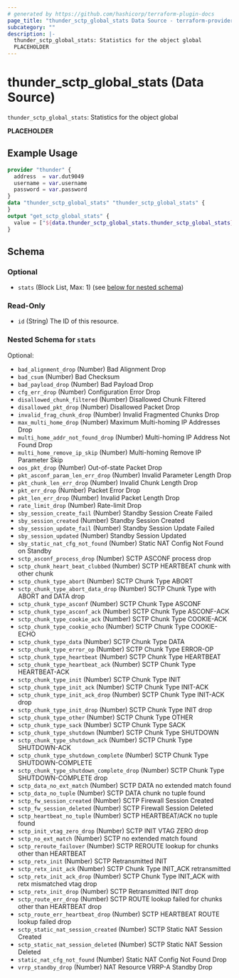 ```yaml
---
# generated by https://github.com/hashicorp/terraform-plugin-docs
page_title: "thunder_sctp_global_stats Data Source - terraform-provider-thunder"
subcategory: ""
description: |-
  thunder_sctp_global_stats: Statistics for the object global
  PLACEHOLDER
---
```


# thunder_sctp_global_stats (Data Source)

`thunder_sctp_global_stats`: Statistics for the object global

__PLACEHOLDER__

## Example Usage

```terraform
provider "thunder" {
  address  = var.dut9049
  username = var.username
  password = var.password
}
data "thunder_sctp_global_stats" "thunder_sctp_global_stats" {
}
output "get_sctp_global_stats" {
  value = ["${data.thunder_sctp_global_stats.thunder_sctp_global_stats}"]
}
```

<!-- schema generated by tfplugindocs -->
## Schema

### Optional

- `stats` (Block List, Max: 1) (see [below for nested schema](#nestedblock--stats))

### Read-Only

- `id` (String) The ID of this resource.

<a id="nestedblock--stats"></a>
### Nested Schema for `stats`

Optional:

- `bad_alignment_drop` (Number) Bad Alignment Drop
- `bad_csum` (Number) Bad Checksum
- `bad_payload_drop` (Number) Bad Payload Drop
- `cfg_err_drop` (Number) Configuration Error Drop
- `disallowed_chunk_filtered` (Number) Disallowed Chunk Filtered
- `disallowed_pkt_drop` (Number) Disallowed Packet Drop
- `invalid_frag_chunk_drop` (Number) Invalid Fragmented Chunks Drop
- `max_multi_home_drop` (Number) Maximum Multi-homing IP Addresses Drop
- `multi_home_addr_not_found_drop` (Number) Multi-homing IP Address Not Found Drop
- `multi_home_remove_ip_skip` (Number) Multi-homing Remove IP Parameter Skip
- `oos_pkt_drop` (Number) Out-of-state Packet Drop
- `pkt_asconf_param_len_err_drop` (Number) Invalid Parameter Length Drop
- `pkt_chunk_len_err_drop` (Number) Invalid Chunk Length Drop
- `pkt_err_drop` (Number) Packet Error Drop
- `pkt_len_err_drop` (Number) Invalid Packet Length Drop
- `rate_limit_drop` (Number) Rate-limit Drop
- `sby_session_create_fail` (Number) Standby Session Create Failed
- `sby_session_created` (Number) Standby Session Created
- `sby_session_update_fail` (Number) Standby Session Update Failed
- `sby_session_updated` (Number) Standby Session Updated
- `sby_static_nat_cfg_not_found` (Number) Static NAT Config Not Found on Standby
- `sctp_asconf_process_drop` (Number) SCTP ASCONF process drop
- `sctp_chunk_heart_beat_clubbed` (Number) SCTP HEARTBEAT chunk with other chunk
- `sctp_chunk_type_abort` (Number) SCTP Chunk Type ABORT
- `sctp_chunk_type_abort_data_drop` (Number) SCTP Chunk Type with ABORT and DATA drop
- `sctp_chunk_type_asconf` (Number) SCTP Chunk Type ASCONF
- `sctp_chunk_type_asconf_ack` (Number) SCTP Chunk Type ASCONF-ACK
- `sctp_chunk_type_cookie_ack` (Number) SCTP Chunk Type COOKIE-ACK
- `sctp_chunk_type_cookie_echo` (Number) SCTP Chunk Type COOKIE-ECHO
- `sctp_chunk_type_data` (Number) SCTP Chunk Type DATA
- `sctp_chunk_type_error_op` (Number) SCTP Chunk Type ERROR-OP
- `sctp_chunk_type_heartbeat` (Number) SCTP Chunk Type HEARTBEAT
- `sctp_chunk_type_heartbeat_ack` (Number) SCTP Chunk Type HEARTBEAT-ACK
- `sctp_chunk_type_init` (Number) SCTP Chunk Type INIT
- `sctp_chunk_type_init_ack` (Number) SCTP Chunk Type INIT-ACK
- `sctp_chunk_type_init_ack_drop` (Number) SCTP Chunk Type INIT-ACK drop
- `sctp_chunk_type_init_drop` (Number) SCTP Chunk Type INIT drop
- `sctp_chunk_type_other` (Number) SCTP Chunk Type OTHER
- `sctp_chunk_type_sack` (Number) SCTP Chunk Type SACK
- `sctp_chunk_type_shutdown` (Number) SCTP Chunk Type SHUTDOWN
- `sctp_chunk_type_shutdown_ack` (Number) SCTP Chunk Type SHUTDOWN-ACK
- `sctp_chunk_type_shutdown_complete` (Number) SCTP Chunk Type SHUTDOWN-COMPLETE
- `sctp_chunk_type_shutdown_complete_drop` (Number) SCTP Chunk Type SHUTDOWN-COMPLETE drop
- `sctp_data_no_ext_match` (Number) SCTP DATA no extended match found
- `sctp_data_no_tuple` (Number) SCTP DATA chunk no tuple found
- `sctp_fw_session_created` (Number) SCTP Firewall Session Created
- `sctp_fw_session_deleted` (Number) SCTP Firewall Session Deleted
- `sctp_heartbeat_no_tuple` (Number) SCTP HEARTBEAT/ACK no tuple found
- `sctp_init_vtag_zero_drop` (Number) SCTP INIT VTAG ZERO drop
- `sctp_no_ext_match` (Number) SCTP no extended match found
- `sctp_reroute_failover` (Number) SCTP REROUTE lookup for chunks other than HEARTBEAT
- `sctp_retx_init` (Number) SCTP Retransmitted INIT
- `sctp_retx_init_ack` (Number) SCTP Chunk Type INIT_ACK retransmitted
- `sctp_retx_init_ack_drop` (Number) SCTP Chunk Type INIT_ACK with retx mismatched vtag drop
- `sctp_retx_init_drop` (Number) SCTP Retransmitted INIT drop
- `sctp_route_err_drop` (Number) SCTP ROUTE lookup failed for chunks other than HEARTBEAT drop
- `sctp_route_err_heartbeat_drop` (Number) SCTP HEARTBEAT ROUTE lookup failed drop
- `sctp_static_nat_session_created` (Number) SCTP Static NAT Session Created
- `sctp_static_nat_session_deleted` (Number) SCTP Static NAT Session Deleted
- `static_nat_cfg_not_found` (Number) Static NAT Config Not Found Drop
- `vrrp_standby_drop` (Number) NAT Resource VRRP-A Standby Drop


